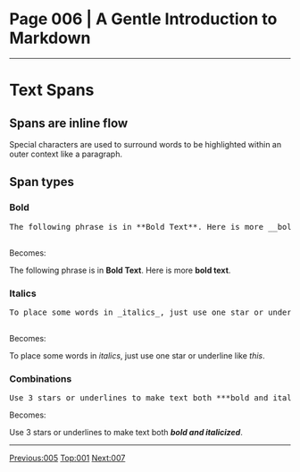 # Page 006 | A Gentle Introduction to Markdown
***

# Text Spans

## Spans are inline flow

Special characters are used to surround words to be highlighted within an outer
context like a paragraph.

## Span types

### Bold

<pre>
The following phrase is in **Bold Text**. Here is more __bold text__.

</pre>

Becomes:

The following phrase is in **Bold Text**. Here is more __bold text__.

### Italics

<pre>
To place some words in _italics_, just use one star or underline like *this*.

</pre>

Becomes:

To place some words in _italics_, just use one star or underline like *this*.

### Combinations

<pre>
Use 3 stars or underlines to make text both ***bold and italicized***.
</pre>

Becomes:


Use 3 stars or underlines to make text both ***bold and italicized***.


***

[Previous:005](005-blocks.md) [Top:001](001-intro_bio.md) [Next:007](007-lists.html)
